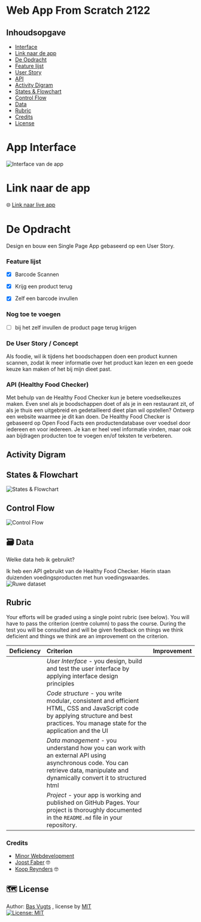 # Web App From Scratch 2122

## Inhoudsopgave
- [Interface](#App-Interface)
- [Link naar de app](#Link-naar-de-app)
- [De Opdracht](#De-Opdracht)
- [Feature lijst](#feature-lijst)
- [User Story](#de-user-story--concept)
- [API](#api-healthy-food-checker)
- [Activity Digram](#Activity-Digram)
- [States & Flowchart](#states--flowchart)
- [Control Flow](#Control-flow)
- [Data](#-data)
- [Rubric](#rubric)
- [Credits](#credits)
- [License](#%EF%B8%8F-license)

# App Interface
![Interface van de app](https://raw.githubusercontent.com/basv1996/web-app-from-scratch-2122/main/spa/img/Interface.png)

# Link naar de app
:globe_with_meridians: [Link naar live app](https://basv1996.github.io/web-app-from-scratch-2122/spa/) 



# De Opdracht
Design en bouw een Single Page App gebaseerd op een User Story.

### Feature lijst
- [x] Barcode Scannen
- [x] Krijg een product terug
- [x] Zelf een barcode invullen


### Nog toe te voegen
- [ ] bij het zelf invullen de product page terug krijgen


### De User Story / Concept

Als foodie, wil ik tijdens het boodschappen doen een product kunnen scannen, 
zodat ik meer informatie over het product kan lezen en een goede keuze kan maken of het bij mijn dieet past.

### API (Healthy Food Checker)
Met behulp van de Healthy Food Checker kun je betere voedselkeuzes maken. Even snel als je boodschappen doet of als je in een restaurant zit, of als je thuis een uitgebreid en gedetailleerd dieet plan wil opstellen? Ontwerp een website waarmee je dit kan doen. De Healthy Food Checker is gebaseerd op Open Food Facts een productendatabase over voedsel door iedereen en voor iedereen. Je kan er heel veel informatie vinden, maar ook aan bijdragen producten toe te voegen en/of teksten te verbeteren.

## Activity Digram

## States & Flowchart
![States & Flowchart](https://raw.githubusercontent.com/basv1996/web-app-from-scratch-2122/main/spa/img/FlowChart_PSA_V1.0.jpg)

## Control Flow
![Control Flow](https://raw.githubusercontent.com/basv1996/web-app-from-scratch-2122/main/spa/img/ControlFlow_PSA_V1.0-02-02.jpg)


## 🗃 Data
Welke data heb ik gebruikt?

Ik heb een API gebruikt van de Healthy Food Checker. Hierin staan duizenden voedingsproducten met hun voedingswaardes.  
![Ruwe dataset](https://raw.githubusercontent.com/basv1996/web-app-from-scratch-2122/main/spa/img/RawData.png)


## Rubric

Your efforts will be graded using a single point rubric (see below). You will have to pass the criterion (centre column) to pass the course. During the test you will be consulted and will be given feedback on things we think deficient and things we think are an improvement on the criterion.

| Deficiency | Criterion | Improvement |
|:--|:--|:--|
|  | *User Interface* - you design, build and test the user interface by applying interface design principles |  |
|  | *Code structure* - you write modular, consistent and efficient HTML, CSS and JavaScript code by applying structure and best practices. You manage state for the application and the UI |  |
|  | *Data management* - you understand how you can work with an external API using asynchronous code. You can retrieve data, manipulate and dynamically convert it to structured html |  |
|  | *Project* - your app is working and published on GitHub Pages. Your project is thoroughly documented in the `README.md` file in your repository.  |  |

### Credits
-  [Minor Webdevelopment](https://github.com/cmda-tt/course-21-22) 
- [Joost Faber](https://github.com/joostf) :nerd_face:
- [Koop Reynders](https://github.com/KoopReynders) :nerd_face:



## 🗺️ License
Author: [Bas Vugts](https://github.com/basv1996) , license by
[MIT]()      
[![License: MIT](https://img.shields.io/badge/License-MIT-yellow.svg)](https://opensource.org/licenses/MIT)






<!-- replace the code in the /docs folder with your own, so you can showcase your work with GitHub Pages 🌍 -->

<!-- Add a nice poster image here at the end of the week, showing off your shiny frontend 📸 -->

<!-- Maybe a table of contents here? 📚 -->

<!-- How about a section that describes how to install this project? 🤓 -->

<!-- ...but how does one use this project? What are its features 🤔 -->

<!-- What external data source is featured in your project and what are its properties 🌠 -->

<!-- Maybe a checklist of done stuff and stuff still on your wishlist? ✅ -->

<!-- How about a license here? 📜 (or is it a licence?) 🤷 -->
